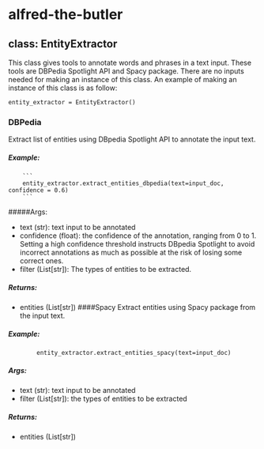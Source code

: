 # alfred-the-butler
## class: EntityExtractor
This class gives tools to annotate words and phrases in a text input. These tools are DBPedia Spotlight API and Spacy package. There are no inputs needed for making an instance of this class. An example of making an instance of this class is as follow:
```
entity_extractor = EntityExtractor()
```
### DBPedia
Extract list of entities using DBpedia Spotlight API to annotate the input text. 
##### Example: 


        ```
        entity_extractor.extract_entities_dbpedia(text=input_doc, confidence = 0.6)
        ```
#####Args:
- text (str): text input to be annotated
- confidence (float): the confidence of the annotation, ranging from 0 to 1. Setting a high confidence threshold instructs DBpedia Spotlight to avoid incorrect annotations as much as possible at the risk of losing some correct ones.
- filter (List[str]): The types of entities to be extracted.
##### Returns:
- entities (List[str])
####Spacy
Extract entities using Spacy package from the input text.
##### Example:
```
        entity_extractor.extract_entities_spacy(text=input_doc)
```
##### Args:
- text (str): text input to be annotated
- filter (List[str]): the types of entities to be extracted
##### Returns:
- entities (List[str])
